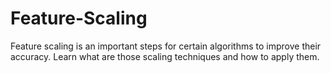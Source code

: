 # Feature-Scaling
Feature scaling is an important steps for certain algorithms to improve their accuracy. Learn what are those scaling techniques and how to apply them.
